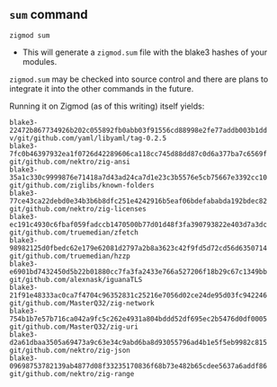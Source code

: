 ## `sum` command
```
zigmod sum
```

- This will generate a `zigmod.sum` file with the blake3 hashes of your modules.

`zigmod.sum` may be checked into source control and there are plans to integrate it into the other commands in the future.

Running it on Zigmod (as of this writing) itself yields:
```
blake3-22472b867734926b202c055892fb0abb03f91556cd88998e2fe77addb003b1dd v/git/github.com/yaml/libyaml/tag-0.2.5
blake3-7fc0b46397932ea1f0726d42289606ca118cc745d88dd87c0d6a377ba7c6569f git/github.com/nektro/zig-ansi
blake3-35a1c330c9999876e71418a7d43ad24ca7d1e23c3b5576e5cb75667e3392cc10 git/github.com/ziglibs/known-folders
blake3-77ce43ca22debd0e34b3b6b8dfc251e4242916b5eaf06bdefababda192bdec82 git/github.com/nektro/zig-licenses
blake3-ec191c4930c6fbaf059fadccb1470500b77d01d48f3fa390793822e403d7a3dc git/github.com/truemedian/zfetch
blake3-98982125d0fbedc62e179e62081d2797a2b8a3623c42f9fd5d72cd56d6350714 git/github.com/truemedian/hzzp
blake3-e6901bd7432450d5b22b01880cc7fa3fa2433e766a527206f18b29c67c1349bb git/github.com/alexnask/iguanaTLS
blake3-21f91e48333ac0ca7f4704c96352831c25216e7056d02ce24de95d03fc942246 git/github.com/MasterQ32/zig-network
blake3-754b1b7e57b716ca042a9fc5c262e4931a804bddd52df695ec2b5476d0df0005 git/github.com/MasterQ32/zig-uri
blake3-d2a61dbaa3505a69473a9c63e34c9abd6ba8d93055796ad4b1e5f5eb9982c815 git/github.com/nektro/zig-json
blake3-09698753782139ab4877d08f33235170836f68b73e482b65cdee5637a6addf86 git/github.com/nektro/zig-range
```
